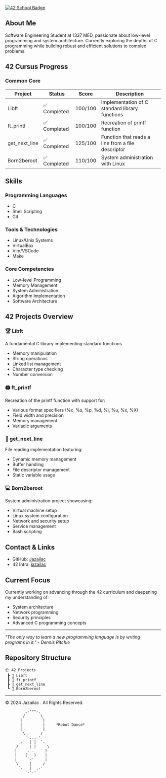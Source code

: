 
[![42 School Badge](https://badge.mediaplus.ma/greenbinary/jazailac)](https://github.com/Jazailac)

## About Me
Software Engineering Student at 1337 MED, passionate about low-level programming and system architecture. Currently exploring the depths of C programming while building robust and efficient solutions to complex problems.

## 42 Cursus Progress

### Common Core
| Project | Status | Score | Description |
|---------|--------|-------|-------------|
| Libft | ✅ Completed | 100/100 | Implementation of C standard library functions |
| ft_printf | ✅ Completed | 100/100 | Recreation of printf function |
| get_next_line | ✅ Completed | 125/100 | Function that reads a line from a file descriptor |
| Born2beroot | ✅ Completed | 110/100 | System administration with Linux |

## Skills

### Programming Languages
- C
- Shell Scripting
- Git

### Tools & Technologies
- Linux/Unix Systems
- VirtualBox
- Vim/VSCode
- Make

### Core Competencies
- Low-level Programming
- Memory Management
- System Administration
- Algorithm Implementation
- Software Architecture

## 42 Projects Overview

### 🏆 Libft
A fundamental C library implementing standard functions
- Memory manipulation
- String operations
- Linked list management
- Character type checking
- Number conversion

### 🖨️ ft_printf
Recreation of the printf function with support for:
- Various format specifiers (%c, %s, %p, %d, %i, %u, %x, %X)
- Field width and precision
- Memory management
- Variadic arguments

### 📝 get_next_line
File reading implementation featuring:
- Dynamic memory management
- Buffer handling
- File descriptor management
- Static variable usage

### 💻 Born2beroot
System administration project showcasing:
- Virtual machine setup
- Linux system configuration
- Network and security setup
- Service management
- Bash scripting

## Contact & Links
- GitHub: [Jazailac](https://github.com/Jazailac)
- 42 Intra: [jazailac](https://profile.intra.42.fr/)

## Current Focus
Currently working on advancing through the 42 curriculum and deepening my understanding of:
- System architecture
- Network programming
- Security principles
- Advanced C programming concepts

---

*"The only way to learn a new programming language is by writing programs in it." - Dennis Ritchie*

## Repository Structure
```
📦 42_Projects
 ┣ 📂 Libft
 ┣ 📂 ft_printf
 ┣ 📂 get_next_line
 ┗ 📂 Born2beroot
```

---
© 2024 Jazailac . All Rights Reserved.

```plaintext
         .-"""-.
        /       \
       |         |
       |         |     *Robot Dance*
       |         |
        \       /
         `-...-'
      .-'  | |  `-.
     /     | |     \
    (     .-.     )
    |    (   )    |
    |     `-'     |
     \     |     /
      `-.  |  .-'
         `-'-'
